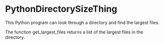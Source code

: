 # PythonDirectorySizeThing
 
This Python program can look through a directory and find the largest files.

The function get_largest_files returns a list of the largest files in the directory.
